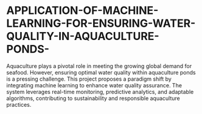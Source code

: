 # APPLICATION-OF-MACHINE-LEARNING-FOR-ENSURING-WATER-QUALITY-IN-AQUACULTURE-PONDS-
Aquaculture plays a pivotal role in meeting the growing global demand for seafood. However, ensuring optimal water quality within aquaculture ponds is a pressing challenge. This project proposes a paradigm shift by integrating machine learning to enhance water quality assurance. The system leverages real-time monitoring, predictive analytics, and adaptable algorithms, contributing to sustainability and responsible aquaculture practices.
